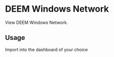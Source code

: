 # DEEM Windows Network

<!-- Summary Start --> 
View DEEM Windows Network.
<!-- Summary End -->

## Usage

Import into the dashboard of your choice

